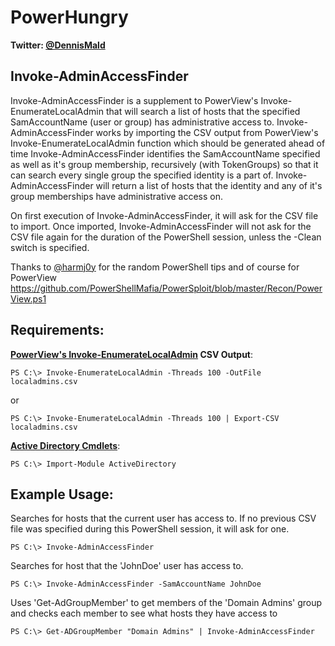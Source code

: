 # PowerHungry
**Twitter: [@DennisMald](https://twitter.com/DennisMald)**

Invoke-AdminAccessFinder
----------------
Invoke-AdminAccessFinder is a supplement to PowerView's Invoke-EnumerateLocalAdmin that will search a list of hosts that the specified SamAccountName (user or group) has administrative access to. Invoke-AdminAccessFinder works by importing the CSV output from  PowerView's Invoke-EnumerateLocalAdmin function which should be generated ahead of time Invoke-AdminAccessFinder identifies the SamAccountName specified as well as it's group membership, recursively (with TokenGroups) so that it can search every single group the specified identity is a part of.  Invoke-AdminAccessFinder will return a list of hosts that the identity and any of it's group memberships have administrative access on.

On first execution of Invoke-AdminAccessFinder, it will ask for the CSV file to import. Once imported, Invoke-AdminAccessFinder will not ask for the CSV file again for the duration of the PowerShell session, unless the -Clean switch is specified.

Thanks to [@harmj0y](https://twitter.com/harmj0y) for the random PowerShell tips and of course for PowerView <https://github.com/PowerShellMafia/PowerSploit/blob/master/Recon/PowerView.ps1>

Requirements:
----------------
**[PowerView's Invoke-EnumerateLocalAdmin](https://github.com/PowerShellMafia/PowerSploit/tree/master/Recon) CSV Output**:

    PS C:\> Invoke-EnumerateLocalAdmin -Threads 100 -OutFile localadmins.csv
    
or

    PS C:\> Invoke-EnumerateLocalAdmin -Threads 100 | Export-CSV localadmins.csv

**[Active Directory Cmdlets](https://technet.microsoft.com/en-us/library/ee617195.aspx)**:

    PS C:\> Import-Module ActiveDirectory
	
Example Usage:
----------------
Searches for hosts that the current user has access to. If no previous CSV file was specified during this PowerShell session, it will ask for one.

    PS C:\> Invoke-AdminAccessFinder 
    
Searches for host that the 'JohnDoe' user has access to. 

    PS C:\> Invoke-AdminAccessFinder -SamAccountName JohnDoe
	
Uses 'Get-AdGroupMember' to get members of the 'Domain Admins' group and checks each member to see what hosts they have access to

    PS C:\> Get-ADGroupMember "Domain Admins" | Invoke-AdminAccessFinder
